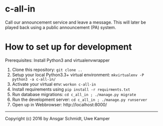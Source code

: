 # c-all-in

Call our announcement service and leave a message. This will later be played back using a 
public announcement (PA) system.

# How to set up for development

Prerequisites: Install Python3 and virtualenvwrapper

1.  Clone this repository: `git clone ..`
2.  Setup your local Python3.3+ virtual environment: `mkvirtualenv -P python3 -a c-all-in/`
3.  Activate your virtual env: `workon c-all-in`
4.  Install requirements using `pip install -r requirments.txt`
5.  Run database migrations: `cd c_all_in ; ./manage.py migrate`
6.  Run the development server: `cd c_all_in ; ./manage.py runserver`
7.  Open up in Webbrowser: http://localhost:8000/

------
Copyright (c) 2016 by Ansgar Schmidt, Uwe Kamper 